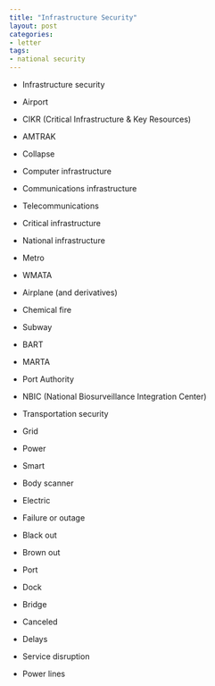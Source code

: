 ```yaml
---
title: "Infrastructure Security"
layout: post
categories:
- letter
tags:
- national security
---
```


- Infrastructure security

- Airport

- CIKR (Critical Infrastructure & Key Resources)

- AMTRAK

- Collapse

- Computer infrastructure

- Communications infrastructure

- Telecommunications

- Critical infrastructure

- National infrastructure

- Metro

- WMATA

- Airplane (and derivatives)

- Chemical fire

- Subway

- BART

- MARTA

- Port Authority

- NBIC (National Biosurveillance Integration Center)

- Transportation security

- Grid

- Power

- Smart

- Body scanner

- Electric

- Failure or outage

- Black out

- Brown out

- Port

- Dock

- Bridge

- Canceled

- Delays

- Service disruption

- Power lines

